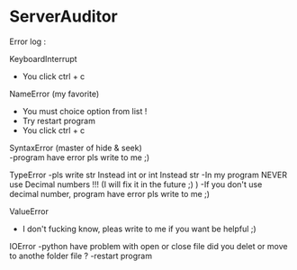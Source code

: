 # ServerAuditor








Error log : 

KeyboardInterrupt	
- You click ctrl + c 

NameError (my favorite)
- You must choice option from list !
- Try restart program 
- You click ctrl + c 

SyntaxError (master of hide & seek)  
-program have error pls write to me ;)
 
 TypeError
 -pls write str Instead int or int Instead str 
 -In my program NEVER use Decimal numbers !!! (I will fix it in the future ;) )
 -If you don't use decimal number, program have error pls write to me ;)

ValueError
- I don't fucking know, pleas write to me if you want be helpful ;)

IOError 
-python have problem with open or close file did you delet or move to anothe folder file ?
-restart program 
